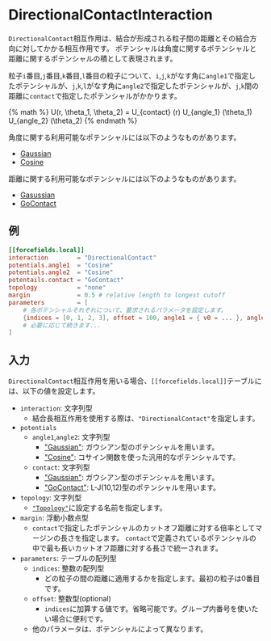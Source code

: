 # DirectionalContactInteraction

`DirectionalContact`相互作用は、結合が形成される粒子間の距離とその結合方向に対してかかる相互作用です。
ポテンシャルは角度に関するポテンシャルと距離に関するポテンシャルの積として表現されます。

粒子`i`番目,`j`番目,`k`番目,`l`番目の粒子について、`i`,`j`,`k`がなす角に`angle1`で指定したポテンシャルが、`j`,`k`,`l`がなす角に`angle2`で指定したポテンシャルが、`j`,`k`間の距離に`contact`で指定したポテンシャルがかかります。

{% math %}
U(r, \theta_1, \theta_2) = U_{contact} (r) U_{angle_1} (\theta_1) U_{angle_2} (\theta_2)
{% endmath %}

角度に関する利用可能なポテンシャルには以下のようなものがあります。

- [Gaussian](GaussianPotential.md)
- [Cosine](CosinePotential.md)

距離に関する利用可能なポテンシャルには以下のようなものがあります。

- [Gasussian](Gaussian.md)
- [GoContact](GoContact.md)

## 例

```toml
[[forcefields.local]]
interaction        = "DirectionalContact"
potentials.angle1  = "Cosine"
potentials.angle2  = "Cosine"
potentails.contact = "GoContact"
topology           = "none"
margin             = 0.5 # relative length to longest cutoff
parameters         = [
    # 各ポテンシャルそれぞれについて、要求されるパラメータを設定します。
    {indices = [0, 1, 2, 3], offset = 100, angle1 = { v0 = ... }, angle2 = { v0 = ... }, contact = { v0 = ... }},
    # 必要に応じて続きます...
]
```

## 入力

`DirectionalContact`相互作用を用いる場合、`[[forcefields.local]]`テーブルには、以下の値を設定します。

- `interaction`: 文字列型
  - 結合長相互作用を使用する際は、`"DirectionalContact"`を指定します。
- `potentials`
  - `angle1`,`angle2`: 文字列型
    - ["Gaussian"](Gaussian.md): ガウシアン型のポテンシャルを用います。
    - ["Cosine"](Cosine.md): コサイン関数を使った汎用的なポテンシャルです。
  - `contact`: 文字列型
    - ["Gaussian"](Gaussian.md): ガウシアン型のポテンシャルを用います。
    - ["GoContact"](GoContact.md): L-J(10,12)型のポテンシャルを用います。
- `topology`: 文字列型
  - [`"Topology"`](Topology.md)に設定する名前を指定します。
- `margin`: 浮動小数点型
  - `contact`で指定したポテンシャルのカットオフ距離に対する倍率としてマージンの長さを指定します。
    `contact`で定義されているポテンシャルの中で最も長いカットオフ距離に対する長さで統一されます。
- `parameters`: テーブルの配列型
  - `indices`: 整数の配列型
    - どの粒子の間の距離に適用するかを指定します。最初の粒子は0番目です。
  - `offset`: 整数型(optional)
    - `indices`に加算する値です。省略可能です。グループ内番号を使いたい場合に便利です。
  - 他のパラメータは、ポテンシャルによって異なります。
